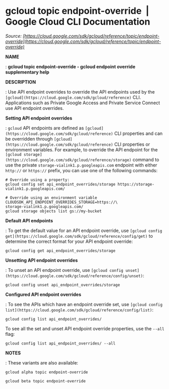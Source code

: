 # gcloud topic endpoint-override  |  Google Cloud CLI Documentation

*Source: [https://cloud.google.com/sdk/gcloud/reference/topic/endpoint-override](https://cloud.google.com/sdk/gcloud/reference/topic/endpoint-override)*

**NAME**

: **gcloud topic endpoint-override - gcloud endpoint override supplementary help**

**DESCRIPTION**

: Use API endpoint overrides to override the API endpoints used by the `[gcloud](https://cloud.google.com/sdk/gcloud/reference)` CLI. Applications such as Private
Google Access and Private Service Connect use API endpoint overrides.

**Setting API endpoint overrides**

: `gcloud` API endpoints are defined as `[gcloud](https://cloud.google.com/sdk/gcloud/reference)` CLI properties and can be
overridden through `[gcloud](https://cloud.google.com/sdk/gcloud/reference)` CLI
properties or environment variables. For example, to override the API endpoint
for the `[gcloud storage](https://cloud.google.com/sdk/gcloud/reference/storage)`
command to use the private `storage-vialink1.p.googleapis.com`
endpoint with either `http://` or `https://` prefix, you
can use one of the following commands:

```
# Override using a property:
gcloud config set api_endpoint_overrides/storage https://storage-vialink1.p.googleapis.com/
```

```
# Override using an environment variable
CLOUDSDK_API_ENDPOINT_OVERRIDES_STORAGE=https://\
storage-vialink1.p.googleapis.com/
gcloud storage objects list gs://my-bucket
```

**Default API endpoints**

: To get the default value for an API endpoint override, use `[gcloud config get](https://cloud.google.com/sdk/gcloud/reference/config/get)` to
determine the correct format for your API endpoint override:

```
gcloud config get api_endpoint_overrides/storage
```

**Unsetting API endpoint overrides**

: To unset an API endpoint override, use `[gcloud config unset](https://cloud.google.com/sdk/gcloud/reference/config/unset)`:

```
gcloud config unset api_endpoint_overrides/storage
```

**Configured API endpoint overrides**

: To see the APIs which have an endpoint override set, use `[gcloud config list](https://cloud.google.com/sdk/gcloud/reference/config/list)`:

```
gcloud config list api_endpoint_overrides/
```

To see all the set and unset API endpoint override properties, use the
`--all` flag:

```
gcloud config list api_endpoint_overrides/ --all
```

**NOTES**

: These variants are also available:

```
gcloud alpha topic endpoint-override
```

```
gcloud beta topic endpoint-override
```